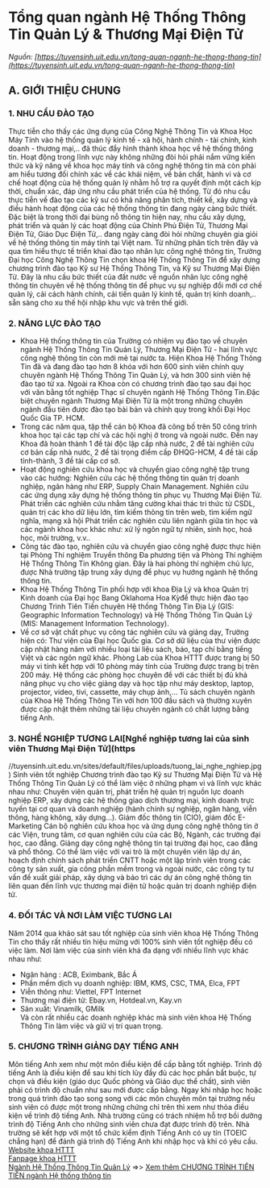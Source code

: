 # Tổng quan ngành Hệ Thống Thông Tin Quản Lý & Thương Mại Điện Tử
_Nguồn: [https://tuyensinh.uit.edu.vn/tong-quan-nganh-he-thong-thong-tin](https://tuyensinh.uit.edu.vn/tong-quan-nganh-he-thong-thong-tin)_

## A. GIỚI THIỆU CHUNG
### 1. NHU CẦU ĐÀO TẠO
Thực tiễn cho thấy các ứng dụng của Công Nghệ Thông Tin và Khoa Học Máy Tính vào hệ thống quản lý kinh tế - xã hội, hành chính - tài chính, kinh doanh - thương mại,.. đã thúc đẩy hình thành khoa học về hệ thống thông tin. Hoạt động trong lĩnh vực này không những đòi hỏi phải nắm vững kiến thức và kỹ năng về khoa học máy tính và công nghệ thông tin mà còn phải am hiểu tương đối chính xác về các khái niệm, về bản chất, hành vi và cơ chế hoạt động của hệ thống quản lý nhằm hỗ trợ ra quyết định một cách kịp thời, chuẩn xác, đáp ứng nhu cầu phát triển của hệ thống.
Từ đó nhu cầu thực tiễn về đào tạo các kỹ sư có khả năng phân tích, thiết kế, xây dựng và điều hành hoạt động của các hệ thống thông tin đang ngày càng bức thiết. Đặc biệt là trong thời đại bùng nỗ thông tin hiện nay, nhu cầu xây dựng, phát triển và quản lý các hoạt động của Chính Phủ Điện Tử, Thương Mại Điện Tử, Giáo Dục Điện Tử,.. đang ngày càng đòi hỏi những chuyên gia giỏi về hệ thống thông tin máy tính tại Việt nam.
Từ những phân tích trên đây và qua tìm hiểu thực tế triển khai đào tạo nhân lực công nghệ thông tin, Trường Đại học Công Nghệ Thông Tin chọn khoa Hệ Thống Thông Tin để xây dựng chương trình đào tạo Kỹ sư Hệ Thống Thông Tin, và Kỹ sư Thương Mại Điện Tử. Đây là nhu cầu bức thiết của đất nước về nguồn nhân lực công nghệ thông tin chuyên về hệ thống thông tin để phục vụ sự nghiệp đổi mới cơ chế quản lý, cải cách hành chính, cải tiến quản lý kinh tế, quản trị kinh doanh,.. sẵn sàng cho xu thế hội nhập khu vực và trên thế giới.
### 2. NĂNG LỰC ĐÀO TẠO
- Khoa Hệ thống thông tin của Trường có nhiệm vụ đào tạo về chuyên ngành Hệ Thống Thông Tin Quản Lý, Thương Mại Điện Tử - hai lĩnh vực công nghệ thông tin còn mới mẻ tại nước ta. Hiện Khoa Hệ Thống Thông Tin đã và đang đào tạo hơn 8 khóa với hơn 600 sinh viên chính quy chuyên ngành Hệ Thống Thông Tin Quản Lý, và hơn 300 sinh viên hệ đào tạo từ xa. Ngoài ra Khoa còn có chương trình đào tạo sau đại học với văn bằng tốt nghiệp Thạc sĩ chuyên ngành Hệ Thống Thông Tin.Đặc biệt chuyên ngành Thương Mại Điện Tử là một trong những chuyên ngành đầu tiên được đào tạo bài bản và chính quy trong khối Đại Học Quốc Gia TP. HCM.
- Trong các năm qua, tập thể cán bộ Khoa đã công bố trên 50 công trình khoa học tại các tạp chí và các hội nghị ở trong và ngoài nước. Đến nay Khoa đã hoàn thành 1 đề tài độc lập cấp nhà nước, 2 đề tài nghiên cứu cơ bản cấp nhà nước, 2 đề tài trọng điểm cấp ĐHQG-HCM, 4 đề tài cấp tỉnh-thành, 3 đề tài cấp cơ sở.
- Hoạt động nghiên cứu khoa học và chuyển giao công nghệ tập trung vào các hướng:
 Nghiên cứu các hệ thống thông tin quản trị doanh nghiệp, ngân hàng như ERP, Supply Chain Management.
 Nghiên cứu các ứng dụng xây dựng hệ thống thông tin phục vụ Thương Mại Điện Tử.
 Phát triển các nghiên cứu nhằm tăng cường khai thác tri thức từ CSDL, quản trị các kho dữ liệu lớn, tìm kiếm thông tin trên web, tìm kiếm ngữ nghĩa, mạng xã hội
 Phát triển các nghiên cứu liên ngành giữa tin học và các ngành khoa học khác như: xử lý ngôn ngữ tự nhiên, sinh học, hoá học, môi trường, v.v..
- Công tác đào tạo, nghiên cứu và chuyển giao công nghệ được thực hiện tại Phòng Thí nghiệm Truyền thông Đa phương tiện và Phòng Thí nghiệm Hệ Thống Thông Tin Không gian. Đây là hai phòng thí nghiệm chủ lực, được Nhà trường tập trung xây dựng để phục vụ hướng ngành hệ thống thông tin.
- Khoa Hệ Thống Thông Tin phối hợp với khoa Địa Lý và khoa Quản trị Kinh doanh của Đại học Bang Oklahoma Hoa Kỳđể thực hiện đào tạo Chương Trình Tiên Tiến chuyên Hệ thống Thông Tin Địa Lý (GIS: Geographic Information Technology) và Hệ Thống Thông Tin Quản Lý (MIS: Management Information Technology).
- Về cơ sở vật chất phục vụ công tác nghiên cứu và giảng dạy, Trường hiện có:
 Thư viện của Đại học Quốc gia. Cơ sở dữ liệu của thư viện được cập nhật hàng năm với nhiều loại tài liệu sách, báo, tạp chí bằng tiếng Việt và các ngôn ngữ khác.
 Phòng Lab của Khoa HTTT được trang bị 50 máy vi tính kết hợp với 10 phòng máy tính của Trường được trang bị trên 200 máy.
 Hệ thống các phòng học chuyên đề với các thiết bị đủ khả năng phục vụ cho việc giảng dạy và học tập như máy desktop, laptop, projector, video, tivi, cassette, máy chụp ảnh,…
 Tủ sách chuyên ngành của Khoa Hệ Thống Thông Tin với hơn 100 đầu sách và thường xuyên được cập nhật thêm những tài liệu chuyên ngành có chất lượng bằng tiếng Anh.
### 3. NGHỀ NGHIỆP TƯƠNG LAI[Nghề nghiệp tương lai của sinh viên Thương Mại Điện Tử](https
//tuyensinh.uit.edu.vn/sites/default/files/uploads/tuong_lai_nghe_nghiep.jpg)
Sinh viên tốt nghiệp Chương trình đào tạo  Kỹ sư Thương Mại Điện Tử và Hệ Thống Thông Tin Quản Lý có thể làm việc ở những phạm vi và lĩnh vực khác nhau như:
 Chuyên viên quản trị, phát triển hệ quản trị nguồn lực doanh nghiệp ERP, xây dựng các hệ thống giao dịch thương mại, kinh doanh trực tuyến tại cơ quan và doanh nghiệp (hành chính sự nghiệp, ngân hàng, viễn thông, hàng không, xây dựng…).
 Giám đốc thông tin (CIO), giám đốc E- Marketing
 Cán bộ nghiên cứu khoa học và ứng dụng công nghệ thông tin ở các Viện, trung tâm, cơ quan nghiên cứu của các Bộ, Ngành, các trường đại học, cao đẳng. Giảng dạy công nghệ thông tin tại trường đại học, cao đẳng và phổ thông.
 Có thể làm việc với vai trò là một chuyên viên lập dự án, hoạch định chính sách phát triển CNTT hoặc một lập trình viên trong các công ty sản xuất, gia công phần mềm trong và ngoài nước, các công ty tư vấn đề xuất giải pháp, xây dựng và bảo trì các dự án công nghệ thông tin liên quan đến lĩnh vực thương mại điện tử hoặc quản trị doanh nghiệp điện tử.
### 4. ĐỐI TÁC VÀ NƠI LÀM VIỆC TƯƠNG LAI
Năm 2014 qua khảo sát sau tốt nghiệp của sinh viên khoa Hệ Thống Thông Tin cho thấy rất nhiều tín hiệu mừng với 100% sinh viên tốt nghiệp đều có việc làm. Nơi làm việc của sinh viên khá đa dạng với nhiều lĩnh vực khác nhau như:  
- Ngân hàng : ACB, Eximbank, Bắc Á  
- Phần mềm dịch vụ doanh nghiệp: IBM, KMS, CSC, TMA, Elca, FPT  
- Viễn thông như: Viettel, FPT Internet  
- Thương mại điện tử: Ebay.vn, Hotdeal.vn, Kay.vn  
- Sản xuất: Vinamilk, GMilk  
Và còn rất nhiều các doanh nghiệp khác mà sinh viên khoa Hệ Thống Thông Tin làm việc và giữ vị trí quan trọng.
### 5. CHƯƠNG TRÌNH GIẢNG DẠY TIẾNG ANH
Môn tiếng Anh xem như một môn điều kiện để cấp bằng tốt nghiệp. Trình độ tiếng Anh là điều kiện để sau khi tích lũy đầy đủ các học phần bắt buộc, tự chọn và điều kiện (giáo dục Quốc phòng và Giáo dục thể chất), sinh viên phải có trình độ chuẩn như sau mới được cấp bằng.
Ngay khi nhập học hoặc trong quá trình đào tạo song song với các môn chuyên môn tại trường nếu sinh viên có được một trong những chứng chỉ trên thì xem như thỏa điều kiện về trình độ tiếng Anh. Nhà trường cũng có trách nhiệm hỗ trợ bồi dưỡng trình độ Tiếng Anh cho những sinh viên chưa đạt được trình độ trên. Nhà trường sẽ kết hợp với một tổ chức kiểm định Tiếng Anh có uy tín (TOEIC chẳng hạn) để đánh giá trình độ Tiếng Anh khi nhập học và khi có yêu cầu.
[Website khoa HTTT](http://httt.uit.edu.vn) [](http://httt.uit.edu.vn)  
[Fanpage khoa HTTT](http://www.facebook.com/ngayhoikhoahttt) [](https://tuyensinh.uit.edu.vn/www.facebook.com/ngayhoikhoahttt)  
[Ngành Hệ Thống Thông Tin Quản Lý](https://tuyensinh.uit.edu.vn/tong-quan-nganh-he-thong-thong-tin-quan-ly-thuong-mai-dien-tu#htttql)
=>> [Xem thêm CHƯƠNG TRÌNH TIÊN TIẾN ngành Hệ thống thông tin](https://oep.uit.edu.vn/vi/chuong-trinh-tien-tien)